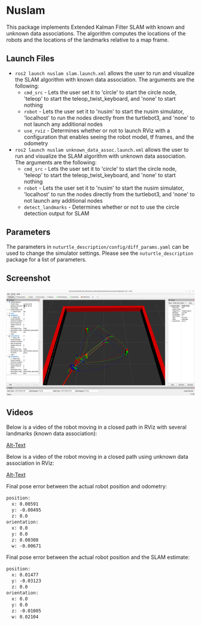 # Nuslam
This package implements Extended Kalman Filter SLAM with known and unknown data associations. The algorithm computes the locations of the robots and the locations of the landmarks relative to a map frame.
## Launch Files
* `ros2 launch nuslam slam.launch.xml` allows the user to run and visualize the SLAM algorithm with known data association. The arguments are the following:
    * `cmd_src` - Lets the user set it to 'circle' to start the circle node, 'teleop' to start the teleop_twist_keyboard, and 'none' to start nothing
    * `robot` - Lets the user set it to 'nusim' to start the nusim simulator, 'localhost' to run the nodes directly from the turtlebot3, and 'none' to not launch any additional nodes
    * `use_rviz` - Determines whether or not to launch RViz with a configuration that enables seeing the robot model, tf frames, and the odometry
* `ros2 launch nuslam unknown_data_assoc.launch.xml` allows the user to run and visualize the SLAM algorithm with unknown data association. The arguments are the following:
    * `cmd_src` - Lets the user set it to 'circle' to start the circle node, 'teleop' to start the teleop_twist_keyboard, and 'none' to start nothing
    * `robot` - Lets the user set it to 'nusim' to start the nusim simulator, 'localhost' to run the nodes directly from the turtlebot3, and 'none' to not launch any additional nodes
    * `detect_landmarks` - Determines whether or not to use the circle detection output for SLAM
## Parameters
The parameters in `nuturtle_description/config/diff_params.yaml` can be used to change the simulator settings. Please see the `nuturtle_description` package for a list of parameters.
## Screenshot
![](images/slam.png)
## Videos
Below is a video of the robot moving in a closed path in RViz with several landmarks (known data association):

[Alt-Text](https://user-images.githubusercontent.com/113070827/222328189-ac7f5df1-a594-42dd-954b-b6a3e2f50934.webm)

Below is a video of the robot moving in a closed path using unknown data association in RViz:

[Alt-Text](https://user-images.githubusercontent.com/113070827/226087892-dc3bafee-23e6-4628-a25f-5297e9bb8117.webm)

Final pose error between the actual robot position and odometry:

    position:
      x: 0.00591
      y: -0.00495
      z: 0.0
    orientation:
      x: 0.0
      y: 0.0
      z: 0.00308
      w: -0.00671

Final pose error between the actual robot position and the SLAM estimate:

    position:
      x: 0.01477
      y: -0.03123
      z: 0.0
    orientation:
      x: 0.0
      y: 0.0
      z: -0.01005
      w: 0.02104